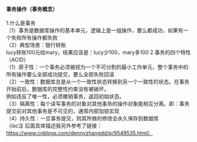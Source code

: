 #### 事务操作（事务概念）
1.什么是事务  
（1）事务是数据库操作的基本单元，逻辑上是一组操作，要么都成功，如果有一个失败所有操作都失败  
（2）典型场景：银行转账  
lucy转账100元给mary，结果应该是：lucy少100，mary多100
2.事务的四个特性（ACID）  
（1）原子性：一个事务必须被视为一个不可分割的最小工作单元，整个事务中的所有操作要么全部成功提交，要么全部失败回滚  
（2）一致性：数据库总是从一个一致性状态转换到另一个一致性的状态。在事务开始前后，数据库的完整性约束没有被破坏。  
例如违反了唯一性，必须撤销事务，返回初始状态。  
（3）隔离性：每个读写事务的对象对其他事务的操作对象能相互分离。即：事务提交前对其他事务是不可见的，通常内部加锁实现  
（4）持久性：一旦事务提交，则其所做的修改会永久保存到数据库  
（lsc注 后面具体描述我另外参考了链接：https://www.cnblogs.com/dennyzhangdd/p/9549535.html）